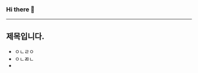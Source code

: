 ### Hi there 👋

-------------
## 제목입니다.
- ㅇㄴㄹㅇ
- ㅇㄴㄻㄴ
- 

<!--
**logg9715/logg9715** is a ✨ _special_ ✨ repository because its `README.md` (this file) appears on your GitHub profile.

Here are some ideas to get you started:

- 🔭 I’m currently working on ...
- 🌱 I’m currently learning ...
- 👯 I’m looking to collaborate on ...
- 🤔 I’m looking for help with ...
- 💬 Ask me about ...
- 📫 How to reach me: ...
- 😄 Pronouns: ...
- ⚡ Fun fact: ...
-->
